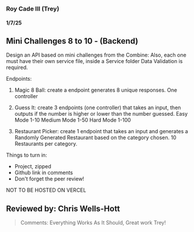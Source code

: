 ### Roy Cade III (Trey)

#### 1/7/25

## Mini Challenges 8 to 10 - (Backend)
Design an API based on mini challenges from the Combine:
Also, each one must have their own service file, inside a Service folder
Data Validation is required.

Endpoints:

1. Magic 8 Ball: create a endpoint generates 8 unique responses. One controller

2. Guess It: create 3 endpoints (one controller) that takes an input, then outputs if the number is higher or lower than the number guessed.
Easy Mode 1-10
Medium Mode 1-50
Hard Mode 1-100

3. Restaurant Picker: create 1 endpoint that takes an input and generates a Randomly Generated Restaurant based on the category chosen. 10 Restaurants per category.


Things to turn in:
- Project, zipped
- Github link in comments
- Don't forget the peer review!

NOT TO BE HOSTED ON VERCEL

## Reviewed by: Chris Wells-Hott
> Comments: Everything Works As It Should, Great work Trey!
